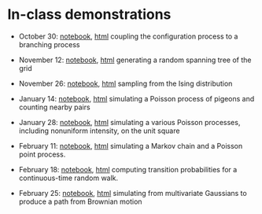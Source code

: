 # In-class demonstrations

- October 30: [notebook](configuration_process.ipynb), [html](configuration_process.html)
    coupling the configuration process to a branching process

- November 12: [notebook](random_spanning_tree.ipynb), [html](random_spanning_tree.html)
    generating a random spanning tree of the grid

- November 26: [notebook](ising.ipynb), [html](ising.html)
    sampling from the Ising distribution

- January 14: [notebook](pigeons.ipynb), [html](pigeons.html)
    simulating a Poisson process of pigeons and counting nearby pairs

- January 28: [notebook](ppp_on_a_square.ipynb), [html](ppp_on_a_square.html)
    simulating a various Poisson processes, including nonuniform intensity, on the unit square

- February 11: [notebook](some_simulations.ipynb), [html](some_simulations.html)
    simulating a Markov chain and a Poisson point process.

- February 18: [notebook](a_random_walk.ipynb), [html](a_random_walk.html)
    computing transition probabilities for a continuous-time random walk.

- February 25: [notebook](another_random_walk.ipynb), [html](another_random_walk.html)
    simulating from multivariate Gaussians to produce a path from Brownian motion
